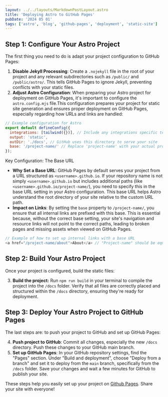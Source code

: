 ```yaml
---
layout: ../../layouts/MarkdownPostLayout.astro
title: 'Deploying Astro to GitHub Pages'
pubDate: '2024 05 01'
tags: ['astro', 'blog', 'github-pages', 'deployment', 'static-site']
---
```


## Step 1: Configure Your Astro Project

The first thing you need to do is adapt your project configuration to GitHub Pages:

1. **Disable Jekyll Processing**:
  Create a `.nojekyll` file in the root of your project and any relevant subdirectories such as `/public/` and `/public/astro/`. This tells GitHub Pages to ignore Jekyll, preventing conflicts with your static files.
2. **Adjust Astro Configuration**:
  When preparing your Astro project for deployment on GitHub Pages, it's important to configure the `astro.config.mjs` file.This configuration prepares your project for static site generation and ensures proper deployment on GitHub Pages, especially regarding how URLs and links are handled:

```javascript
// Example configuration for Astro
export default defineConfig({
  integrations: [tailwind({})], // Include any integrations specific to your needs
  output: 'static',
  outDir: './docs', // GitHub uses this directory to serve your site
  base: '/project-name/' // Replace 'project-name' with your actual project name
});
```

Key Configuration: The Base URL

- **Why Set a Base URL**:
GitHub Pages by default serves your project from a URL structured as `<username>.github.io`. If your repository name is not simply `<username>.github.io` but includes additional paths (like `<username>.github.io/project-name/`), you need to specify this in the base URL setting in your Astro configuration. This base URL helps Astro understand the root directory of your site relative to the custom URL path.
- **Impact on Links**: 
By setting the `base` property to `/project-name/`, you ensure that all internal links are prefixed with this base. This is essential because, without the correct base setting, your site's navigation and resource links will not point to the correct paths, leading to broken pages and missing assets when viewed on GitHub Pages.

```javascript
// Example of how to set up internal links with a base URL
<a href="/project-name/about">About</a> // "Project-name" should be equal to base url in `astro.config.mjs`.
```

## Step 2: Build Your Astro Project

Once your project is configured, build the static files:

3. **Build the project:** Run `npm run build` in your terminal to compile the project into the `/docs` folder. Verify that all files are correctly placed and structured within the `/docs` directory, ensuring they're ready for deployment.

## Step 3: Deploy Your Astro Project to GitHub Pages

The last steps are: to push your project to GitHub and set up GitHub Pages:

4. **Push project to GitHub**: Commit all changes, especially the new `/docs` directory. Push these changes to your GitHub main branch.
5. **Set up GitHub Pages**: In your GitHub repository settings, find the "Pages" section. Under "Build and deployment", choose "Deploy from a branch" and set it to deploy from the `main` branch, specifically from the `/docs` folder. Save your changes and wait a few minutes for GitHub to publish your site.

These steps help you easily set up your project on <a href="https://pages.github.com/" >Github Pages</a>. Share your site with everyone!
